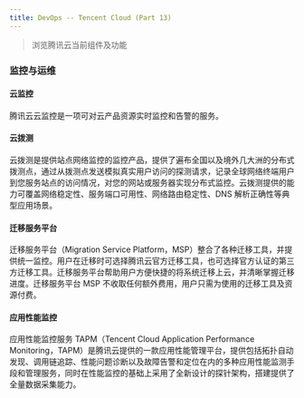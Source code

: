 ```yaml
---
title: DevOps -- Tencent Cloud (Part 13)
---
```


> 浏览腾讯云当前组件及功能

### 监控与运维

#### 云监控

腾讯云云监控是一项可对云产品资源实时监控和告警的服务。

#### 云拨测

云拨测是提供站点网络监控的监控产品，提供了遍布全国以及境外几大洲的分布式拨测点，通过从拨测点发送模拟真实用户访问的探测请求，记录全球网络终端用户到您服务站点的访问情况，对您的网站或服务器实现分布式监控。云拨测提供的能力可覆盖网络稳定性、服务端口可用性、网络路由稳定性、DNS 解析正确性等典型应用场景。

#### 迁移服务平台

迁移服务平台（Migration Service Platform，MSP）整合了各种迁移工具，并提供统一监控。用户在迁移时可选择腾讯云官方迁移工具，也可选择官方认证的第三方迁移工具。迁移服务平台帮助用户方便快捷的将系统迁移上云，并清晰掌握迁移进度。迁移服务平台 MSP 不收取任何额外费用，用户只需为使用的迁移工具及资源付费。

#### 应用性能监控

应用性能监控服务 TAPM（Tencent Cloud Application Performance Monitoring，TAPM）是腾讯云提供的一款应用性能管理平台，提供包括拓扑自动发现、调用链追踪、性能问题诊断以及故障告警和定位在内的多种应用性能监测手段和管理服务，同时在性能监控的基础上采用了全新设计的探针架构，搭建提供了全量数据采集能力。


